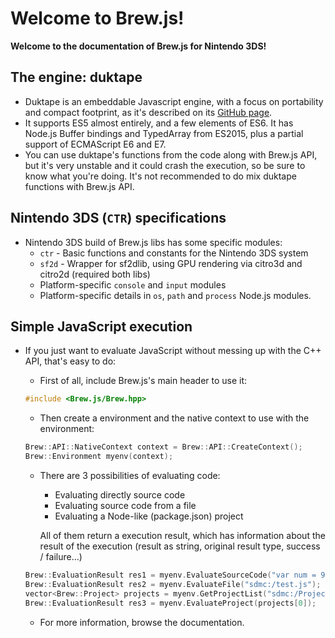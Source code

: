 # Welcome to Brew.js!

**Welcome to the documentation of Brew.js for Nintendo 3DS!**

## The engine: duktape

   - Duktape is an embeddable Javascript engine, with a focus on portability and compact footprint, as it's described on its [GitHub page](https://github.com/svaarala/duktape).
   - It supports ES5 almost entirely, and a few elements of ES6. It has Node.js Buffer bindings and TypedArray from ES2015, plus a partial support of ECMAScript E6 and E7.
   - You can use duktape's functions from the code along with Brew.js API, but it's very unstable and it could crash the execution, so be sure to know what you're doing. It's not recommended to do mix duktape functions with Brew.js API.

## Nintendo 3DS (`CTR`) specifications

 - Nintendo 3DS build of Brew.js libs has some specific modules:
   - `ctr` - Basic functions and constants for the Nintendo 3DS system
   - `sf2d` - Wrapper for sf2dlib, using GPU rendering via citro3d and citro2d (required both libs)
   - Platform-specific `console` and `input` modules
   - Platform-specific details in `os`, `path` and `process` Node.js modules.

## Simple JavaScript execution

 - If you just want to evaluate JavaScript without messing up with the C++ API, that's easy to do:

   - First of all, include Brew.js's main header to use it:

   ``` cpp
   #include <Brew.js/Brew.hpp>
   ```

   - Then create a environment and the native context to use with the environment:

   ``` cpp
   Brew::API::NativeContext context = Brew::API::CreateContext();
   Brew::Environment myenv(context);
   ```

   - There are 3 possibilities of evaluating code:
     - Evaluating directly source code
     - Evaluating source code from a file
     - Evaluating a Node-like (package.json) project

     All of them return a execution result, which has information about the result of the execution (result as string, original result type, success / failure...)

   ``` cpp
   Brew::EvaluationResult res1 = myenv.EvaluateSourceCode("var num = 9;");
   Brew::EvaluationResult res2 = myenv.EvaluateFile("sdmc:/test.js");
   vector<Brew::Project> projects = myenv.GetProjectList("sdmc:/Projects");
   Brew::EvaluationResult res3 = myenv.EvaluateProject(projects[0]);
   ```

   - For more information, browse the documentation.